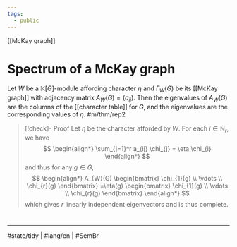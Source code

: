 ```yaml
---
tags:
  - public
---
```

[[McKay graph]]
# Spectrum of a McKay graph

Let $W$ be a $\mathbb{K}[G]$-module affording character $\eta$ and $\Gamma_{W}(G)$ be its [[McKay graph]] with adjacency matrix $A_{W}(G) = (a_{ij})$.
Then the eigenvalues of $A_{W}(G)$ are the columns of the [[character table]] for $G$,
and the eigenvalues are the corresponding values of $\eta$. #m/thm/rep2 

> [!check]- Proof
> Let $\eta$ be the character afforded by $W$.
> For each $i \in \mathbb{N}_{r}$, we have
> $$
> \begin{align*}
> \sum_{j=1}^r a_{ij} \chi_{j} = \eta \chi_{i}
> \end{align*}
> $$
> and thus for any $g \in G$,
> $$
> \begin{align*}
> A_{W}(G) \begin{bmatrix}
> \chi_{1}(g) \\
> \vdots \\
> \chi_{r}(g)
> \end{bmatrix}
> =\eta(g) \begin{bmatrix}
> \chi_{1}(g) \\
> \vdots \\
> \chi_{r}(g)
> \end{bmatrix}
> \end{align*}
> $$
> which gives $r$ linearly independent eigenvectors and is thus complete.

#
---
#state/tidy | #lang/en | #SemBr
